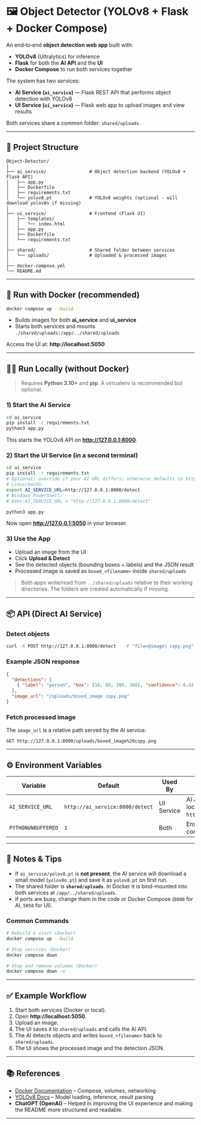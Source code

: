 # 🖼️ Object Detector (YOLOv8 + Flask + Docker Compose)

An end‑to‑end **object detection web app** built with:
- **YOLOv8** (Ultralytics) for inference
- **Flask** for both the **AI API** and the **UI**
- **Docker Compose** to run both services together

The system has two services:
- **AI Service (`ai_service`)** — Flask REST API that performs object detection with YOLOv8
- **UI Service (`ui_service`)** — Flask web app to upload images and view results

Both services share a common folder: `shared/uploads`.

---

## 📂 Project Structure

```plaintext
Object-Detector/
│
├── ai_service/                # Object detection backend (YOLOv8 + Flask API)
│   ├── app.py
│   ├── Dockerfile
│   ├── requirements.txt
│   └── yolov8.pt              # YOLOv8 weights (optional - will download yolov8n if missing)
│
├── ui_service/                # Frontend (Flask UI)
│   ├── templates/
│   │   └── index.html
│   ├── app.py
│   ├── Dockerfile
│   └── requirements.txt
│
├── shared/                    # Shared folder between services
│   └── uploads/               # Uploaded & processed images
│
├── docker-compose.yml
└── README.md
```

---

## 🚀 Run with Docker (recommended)

```bash
docker compose up --build
```

- Builds images for both **ai_service** and **ui_service**
- Starts both services and mounts `./shared/uploads:/app/../shared/uploads`

Access the UI at: **http://localhost:5050**

---

## 🧑‍💻 Run Locally (without Docker)

> Requires **Python 3.10+** and **pip**. A virtualenv is recommended but optional.

### 1) Start the AI Service
```bash
cd ai_service
pip install -r requirements.txt
python3 app.py
```
This starts the YOLOv8 API on **http://127.0.0.1:8000**.

### 2) Start the UI Service (in a second terminal)
```bash
cd ui_service
pip install -r requirements.txt
# Optional: override if your AI URL differs; otherwise defaults to http://127.0.0.1:8000/detect
# Linux/macOS:
export AI_SERVICE_URL=http://127.0.0.1:8000/detect
# Windows PowerShell:
# $env:AI_SERVICE_URL = "http://127.0.0.1:8000/detect"

python3 app.py
```
Now open **http://127.0.0.1:5050** in your browser.

### 3) Use the App
- Upload an image from the UI
- Click **Upload & Detect**
- See the detected objects (bounding boxes + labels) and the JSON result
- Processed image is saved as `boxed_<filename>` inside `shared/uploads`

> Both apps write/read from `../shared/uploads` relative to their working directories. The folders are created automatically if missing.

---

## 📦 API (Direct AI Service)

### Detect objects
```bash
curl -X POST http://127.0.0.1:8000/detect   -F "file=@image\ copy.png"
```

### Example JSON response
```json
{
  "detections": [
    { "label": "person", "box": [50, 80, 200, 300], "confidence": 0.92 }
  ],
  "image_url": "/uploads/boxed_image copy.png"
}
```

### Fetch processed image
The `image_url` is a relative path served by the AI service:
```
GET http://127.0.0.1:8000/uploads/boxed_image%20copy.png
```

---

## ⚙️ Environment Variables

| Variable          | Default                              | Used By     | Description                                  |
|-------------------|--------------------------------------|-------------|----------------------------------------------|
| `AI_SERVICE_URL`  | `http://ai_service:8000/detect`      | UI Service  | AI API endpoint (Docker). For local dev, UI defaults to `http://127.0.0.1:8000/detect`. |
| `PYTHONUNBUFFERED`| `1`                                  | Both        | Ensures logs are flushed to console in real-time. |

---

## 📝 Notes & Tips

- If `ai_service/yolov8.pt` is **not present**, the AI service will download a small model (`yolov8n.pt`) and save it as `yolov8.pt` on first run.
- The shared folder is **`shared/uploads`**. In Docker it is bind-mounted into both services at `/app/../shared/uploads`.
- If ports are busy, change them in the code or Docker Compose (`8000` for AI, `5050` for UI).

### Common Commands
```bash
# Rebuild & start (Docker)
docker compose up --build

# Stop services (Docker)
docker compose down

# Stop and remove volumes (Docker)
docker compose down -v
```

---

## ✅ Example Workflow

1. Start both services (Docker or local).
2. Open **http://localhost:5050**.
3. Upload an image.
4. The UI saves it to `shared/uploads` and calls the AI API.
5. The AI detects objects and writes `boxed_<filename>` back to `shared/uploads`.
6. The UI shows the processed image and the detection JSON.



---

## 📚 References

- [Docker Documentation](https://docs.docker.com/) – Compose, volumes, networking   
- [YOLOv8 Docs](https://docs.ultralytics.com/) – Model loading, inference, result parsing  
- **ChatGPT (OpenAI)** – Helped in improving the UI experience and making the README more structured and readable.  

---
